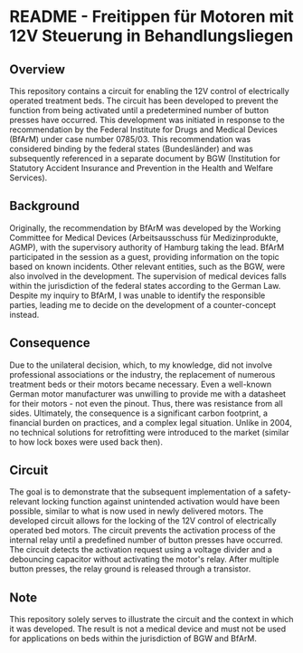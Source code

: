 # README - Freitippen für Motoren mit 12V Steuerung in Behandlungsliegen

## Overview

This repository contains a circuit for enabling the 12V control of electrically operated treatment beds. The circuit has been developed to prevent the function from being activated until a predetermined number of button presses have occurred. This development was initiated in response to the recommendation by the Federal Institute for Drugs and Medical Devices (BfArM) under case number 0785/03. This recommendation was considered binding by the federal states (Bundesländer) and was subsequently referenced in a separate document by BGW (Institution for Statutory Accident Insurance and Prevention in the Health and Welfare Services).

## Background

Originally, the recommendation by BfArM was developed by the Working Committee for Medical Devices (Arbeitsausschuss für Medizinprodukte, AGMP), with the supervisory authority of Hamburg taking the lead. BfArM participated in the session as a guest, providing information on the topic based on known incidents. Other relevant entities, such as the BGW, were also involved in the development. The supervision of medical devices falls within the jurisdiction of the federal states according to the German Law. Despite my inquiry to BfArM, I was unable to identify the responsible parties, leading me to decide on the development of a counter-concept instead.

## Consequence

Due to the unilateral decision, which, to my knowledge, did not involve professional associations or the industry, the replacement of numerous treatment beds or their motors became necessary. Even a well-known German motor manufacturer was unwilling to provide me with a datasheet for their motors - not even the pinout. Thus, there was resistance from all sides. Ultimately, the consequence is a significant carbon footprint, a financial burden on practices, and a complex legal situation. Unlike in 2004, no technical solutions for retrofitting were introduced to the market (similar to how lock boxes were used back then).

## Circuit

The goal is to demonstrate that the subsequent implementation of a safety-relevant locking function against unintended activation would have been possible, similar to what is now used in newly delivered motors. The developed circuit allows for the locking of the 12V control of electrically operated bed motors. The circuit prevents the activation process of the internal relay until a predefined number of button presses have occurred. The circuit detects the activation request using a voltage divider and a debouncing capacitor without activating the motor's relay. After multiple button presses, the relay ground is released through a transistor.

## Note

This repository solely serves to illustrate the circuit and the context in which it was developed. The result is not a medical device and must not be used for applications on beds within the jurisdiction of BGW and BfArM.
